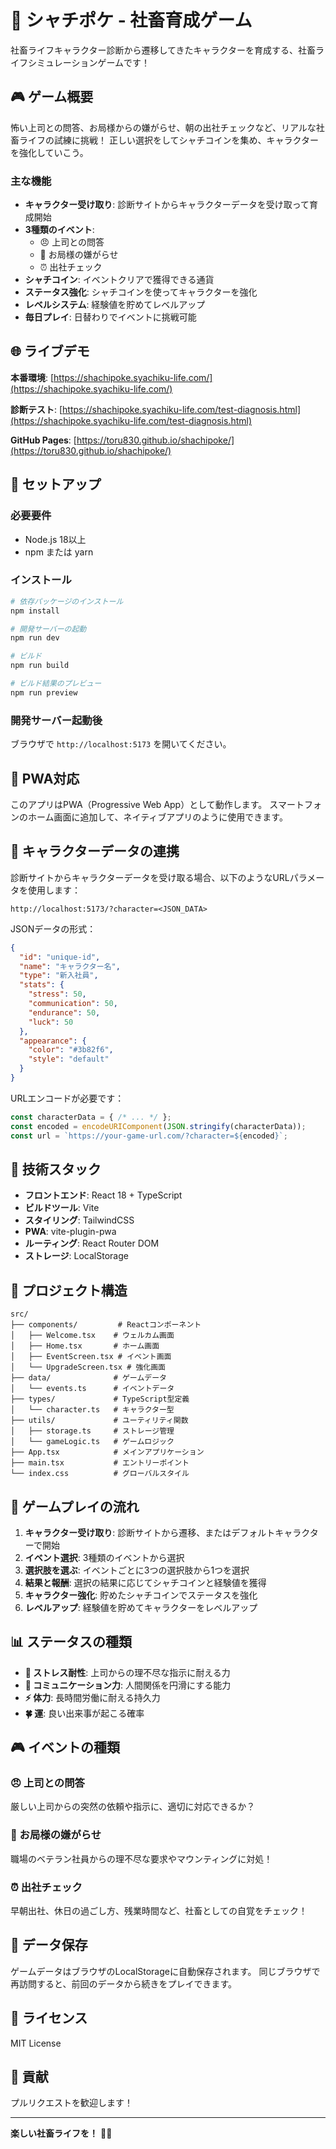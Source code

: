 # 🏢 シャチポケ - 社畜育成ゲーム

社畜ライフキャラクター診断から遷移してきたキャラクターを育成する、社畜ライフシミュレーションゲームです！

## 🎮 ゲーム概要

怖い上司との問答、お局様からの嫌がらせ、朝の出社チェックなど、リアルな社畜ライフの試練に挑戦！
正しい選択をしてシャチコインを集め、キャラクターを強化していこう。

### 主な機能

- **キャラクター受け取り**: 診断サイトからキャラクターデータを受け取って育成開始
- **3種類のイベント**:
  - 😠 上司との問答
  - 👵 お局様の嫌がらせ
  - ⏰ 出社チェック
- **シャチコイン**: イベントクリアで獲得できる通貨
- **ステータス強化**: シャチコインを使ってキャラクターを強化
- **レベルシステム**: 経験値を貯めてレベルアップ
- **毎日プレイ**: 日替わりでイベントに挑戦可能

## 🌐 ライブデモ

**本番環境**: [https://shachipoke.syachiku-life.com/](https://shachipoke.syachiku-life.com/)

**診断テスト**: [https://shachipoke.syachiku-life.com/test-diagnosis.html](https://shachipoke.syachiku-life.com/test-diagnosis.html)

**GitHub Pages**: [https://toru830.github.io/shachipoke/](https://toru830.github.io/shachipoke/)

## 🚀 セットアップ

### 必要要件

- Node.js 18以上
- npm または yarn

### インストール

```bash
# 依存パッケージのインストール
npm install

# 開発サーバーの起動
npm run dev

# ビルド
npm run build

# ビルド結果のプレビュー
npm run preview
```

### 開発サーバー起動後

ブラウザで `http://localhost:5173` を開いてください。

## 📱 PWA対応

このアプリはPWA（Progressive Web App）として動作します。
スマートフォンのホーム画面に追加して、ネイティブアプリのように使用できます。

## 🔗 キャラクターデータの連携

診断サイトからキャラクターデータを受け取る場合、以下のようなURLパラメータを使用します：

```
http://localhost:5173/?character=<JSON_DATA>
```

JSONデータの形式：
```json
{
  "id": "unique-id",
  "name": "キャラクター名",
  "type": "新入社員",
  "stats": {
    "stress": 50,
    "communication": 50,
    "endurance": 50,
    "luck": 50
  },
  "appearance": {
    "color": "#3b82f6",
    "style": "default"
  }
}
```

URLエンコードが必要です：
```javascript
const characterData = { /* ... */ };
const encoded = encodeURIComponent(JSON.stringify(characterData));
const url = `https://your-game-url.com/?character=${encoded}`;
```

## 🎨 技術スタック

- **フロントエンド**: React 18 + TypeScript
- **ビルドツール**: Vite
- **スタイリング**: TailwindCSS
- **PWA**: vite-plugin-pwa
- **ルーティング**: React Router DOM
- **ストレージ**: LocalStorage

## 📂 プロジェクト構造

```
src/
├── components/         # Reactコンポーネント
│   ├── Welcome.tsx    # ウェルカム画面
│   ├── Home.tsx       # ホーム画面
│   ├── EventScreen.tsx # イベント画面
│   └── UpgradeScreen.tsx # 強化画面
├── data/              # ゲームデータ
│   └── events.ts      # イベントデータ
├── types/             # TypeScript型定義
│   └── character.ts   # キャラクター型
├── utils/             # ユーティリティ関数
│   ├── storage.ts     # ストレージ管理
│   └── gameLogic.ts   # ゲームロジック
├── App.tsx            # メインアプリケーション
├── main.tsx           # エントリーポイント
└── index.css          # グローバルスタイル
```

## 🎯 ゲームプレイの流れ

1. **キャラクター受け取り**: 診断サイトから遷移、またはデフォルトキャラクターで開始
2. **イベント選択**: 3種類のイベントから選択
3. **選択肢を選ぶ**: イベントごとに3つの選択肢から1つを選択
4. **結果と報酬**: 選択の結果に応じてシャチコインと経験値を獲得
5. **キャラクター強化**: 貯めたシャチコインでステータスを強化
6. **レベルアップ**: 経験値を貯めてキャラクターをレベルアップ

## 📊 ステータスの種類

- **💪 ストレス耐性**: 上司からの理不尽な指示に耐える力
- **💬 コミュニケーション力**: 人間関係を円滑にする能力
- **⚡ 体力**: 長時間労働に耐える持久力
- **🍀 運**: 良い出来事が起こる確率

## 🎮 イベントの種類

### 😠 上司との問答
厳しい上司からの突然の依頼や指示に、適切に対応できるか？

### 👵 お局様の嫌がらせ
職場のベテラン社員からの理不尽な要求やマウンティングに対処！

### ⏰ 出社チェック
早朝出社、休日の過ごし方、残業時間など、社畜としての自覚をチェック！

## 🔄 データ保存

ゲームデータはブラウザのLocalStorageに自動保存されます。
同じブラウザで再訪問すると、前回のデータから続きをプレイできます。

## 📝 ライセンス

MIT License

## 🤝 貢献

プルリクエストを歓迎します！

---

**楽しい社畜ライフを！** 🏢✨


